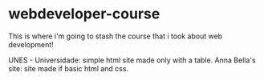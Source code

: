 # webdeveloper-course
This is where i'm going to stash the course that i took about web development!

UNES - Universidade: simple html site made only with a table.
Anna Bella's site: site made if basic html and css.
